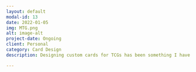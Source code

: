 ```yaml
---
layout: default
modal-id: 13
date: 2022-01-05
img: MTG.png
alt: image-alt
project-date: Ongoing
client: Personal
category: Card Design
description: Designing custom cards for TCGs has been something I have done since I was a child. I would sketch out little drawings with custom abilities and such for my Pokemon cards. As an adult however, while toying around with the new AI art tool Midjourney, I realised that for a bit of fun between myself and my friends, I could create custom MTG cards for use between ourselves, so I made cards based on our DnD characters, and it was fun to show them off. A week later, I had completed a full 100 Card pre-constructed Commander deck, all from cards that were flavoured around our DnD campaign, another week passed and I had another entire 100 Card deck based around the villains of the campaign.  I intended to create a balanced set of cards, that would fit in within a normal game of MTG Commander, and from various test games with my friends it seems to have worked, there are still some minor issues, but overall it was an excellent exersise in design. A full list of the cards can be found here:  <u><a href="https://www.mtgnexus.com/customcards/17405-terra-primus/"  target="_blank" > Here!</a></u>

---
```

